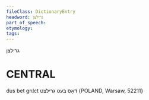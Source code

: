 ```yaml
---
fileClass: DictionaryEntry
headword: גרילצן
part_of_speech: 
etymology: 
tags: 
---
```

גרילצן

CENTRAL
========

dus bet grɩlct דאָס בעט גרילצט {POLAND, Warsaw, 52211}